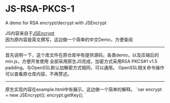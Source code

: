 # JS-RSA-PKCS-1
A demo for RSA encrypt/decrypt with JSEncrypt

JS内容来自于[JSEncrypt](https://github.com/travist/jsencrypt)  
因为原内容是英文撰写，这边做一个简单的中文Demo，方便查阅  
<hr>
首先说明一下，这个库文件在原仓库中有提供源码，各类demo，以及压缩后的min.js，方便开发使用  
全部采用原生JS完成，加密方式采用RSA PKCS#1 v1.5 padding，与OpenSSL默认加解密方式相同，可以通用。  
OpenSSL相关命令操作可以查看原仓库内容，不再赘述。
<hr>
原生实现内容在example.html中有展示，这边做一个简单的解释。  
`var encrypt = new JSEncrypt();  
    encrypt.getKey(); `